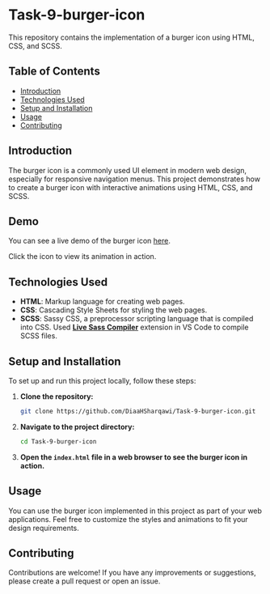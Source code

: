 # Task-9-burger-icon

This repository contains the implementation of a burger icon using HTML, CSS, and SCSS.

## Table of Contents

- [Introduction](#introduction)
- [Technologies Used](#technologies-used)
- [Setup and Installation](#setup-and-installation)
- [Usage](#usage)
- [Contributing](#contributing)

## Introduction

The burger icon is a commonly used UI element in modern web design, especially for responsive navigation menus. This project demonstrates how to create a burger icon with interactive animations using HTML, CSS, and SCSS.

## Demo

You can see a live demo of the burger icon [here](https://diaahsharqawi.github.io/Task-9-burger-icon/).

Click the icon to view its animation in action.

## Technologies Used

- **HTML**: Markup language for creating web pages.
- **CSS**: Cascading Style Sheets for styling the web pages.
- **SCSS**: Sassy CSS, a preprocessor scripting language that is compiled into CSS. Used [**Live Sass Compiler**](https://marketplace.visualstudio.com/items?itemName=ritwickdey.live-sass) extension in VS Code to compile SCSS files.

## Setup and Installation

To set up and run this project locally, follow these steps:

1. **Clone the repository:**

    ```bash
    git clone https://github.com/DiaaHSharqawi/Task-9-burger-icon.git
    ```

2. **Navigate to the project directory:**

    ```bash
    cd Task-9-burger-icon
    ```

3. **Open the `index.html` file in a web browser to see the burger icon in action.**

## Usage

You can use the burger icon implemented in this project as part of your web applications. Feel free to customize the styles and animations to fit your design requirements.

## Contributing

Contributions are welcome! If you have any improvements or suggestions, please create a pull request or open an issue.
